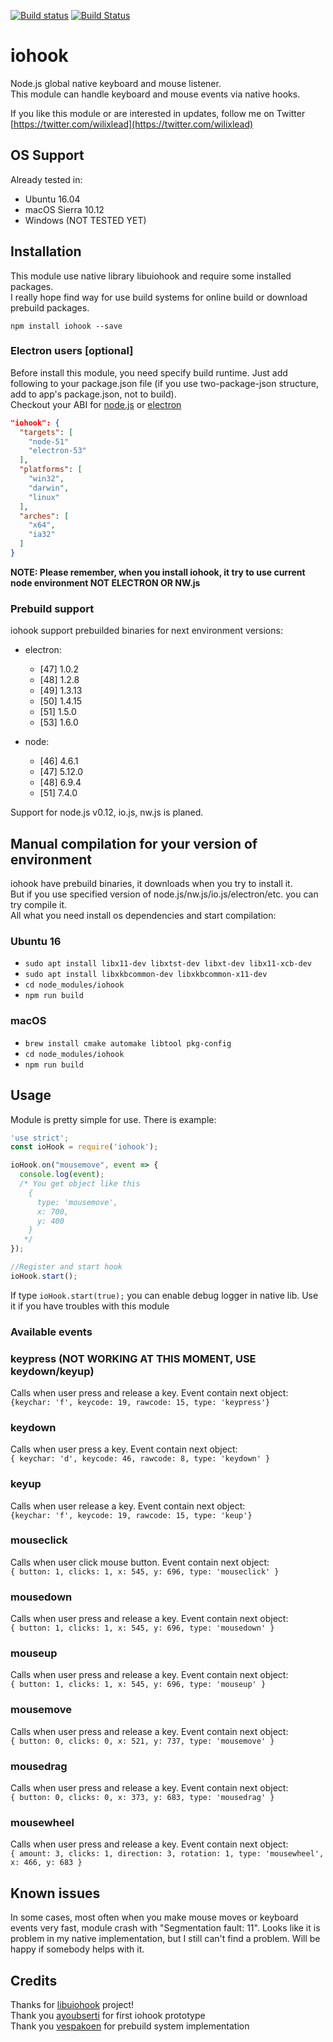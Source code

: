 [![Build status](https://ci.appveyor.com/api/projects/status/b1slkke0jjlx2f29?svg=true)](https://ci.appveyor.com/project/solderzzc/iohook)
[![Build Status](https://travis-ci.org/solderzzc/iohook.svg?branch=master)](https://travis-ci.org/solderzzc/iohook)

# iohook
Node.js global native keyboard and mouse listener.  
This module can handle keyboard and mouse events via native hooks.  

If you like this module or are interested in updates, follow me on Twitter [https://twitter.com/wilixlead](https://twitter.com/wilixlead)

## OS Support
Already tested in:
- Ubuntu 16.04
- macOS Sierra 10.12
- Windows (NOT TESTED YET)

## Installation
This module use native library libuiohook and require some installed packages.  
I really hope find way for use build systems for online build or download prebuild packages.

`npm install iohook --save`

### Electron users [optional]
Before install this module, you need specify build runtime.
Just add following to your package.json file
(if you use two-package-json structure, add to app's package.json, not to build).  
Checkout your ABI for [node.js](https://nodejs.org/en/download/releases/) or [electron](https://www.npmjs.com/package/electron-abi)
```json
"iohook": {
  "targets": [
    "node-51"
    "electron-53"
  ],
  "platforms": [
    "win32",
    "darwin",
    "linux"
  ],
  "arches": [
    "x64",
    "ia32"
  ]
}
```
**NOTE: Please remember, when you install iohook, it try to use current node environment NOT ELECTRON OR NW.js**

### Prebuild support  
iohook support prebuilded binaries for next environment versions:  
- electron:
  - [47] 1.0.2
  - [48] 1.2.8
  - [49] 1.3.13
  - [50] 1.4.15
  - [51] 1.5.0
  - [53] 1.6.0

- node:
  - [46] 4.6.1
  - [47] 5.12.0
  - [48] 6.9.4
  - [51] 7.4.0

Support for node.js v0.12, io.js, nw.js is planed.

## Manual compilation for your version of environment  
iohook have prebuild binaries, it downloads when you try to install it.  
But if you use specified version of node.js/nw.js/io.js/electron/etc. you can try compile it.  
All what you need install os dependencies and start compilation:

### Ubuntu 16
- `sudo apt install libx11-dev libxtst-dev libxt-dev libx11-xcb-dev`
- `sudo apt install libxkbcommon-dev libxkbcommon-x11-dev`
- `cd node_modules/iohook`
- `npm run build`

### macOS
- `brew install cmake automake libtool pkg-config`
- `cd node_modules/iohook`
- `npm run build`

## Usage
Module is pretty simple for use. There is example:  

```javascript
'use strict';
const ioHook = require('iohook');

ioHook.on("mousemove", event => {
  console.log(event);
  /* You get object like this
    {
      type: 'mousemove',
      x: 700,
      y: 400
    }
   */
});

//Register and start hook
ioHook.start();
```
If type ```ioHook.start(true);``` you can enable debug logger in native lib. Use it if you have troubles with this module


### Available events

### keypress (NOT WORKING AT THIS MOMENT, USE keydown/keyup)
Calls when user press and release a key. Event contain next object:  
`{keychar: 'f', keycode: 19, rawcode: 15, type: 'keypress'}`

### keydown
Calls when user press a key. Event contain next object:  
`{ keychar: 'd', keycode: 46, rawcode: 8, type: 'keydown' }`

### keyup
Calls when user release a key. Event contain next object:  
`{keychar: 'f', keycode: 19, rawcode: 15, type: 'keup'}`

### mouseclick
Calls when user click mouse button. Event contain next object:  
`{ button: 1, clicks: 1, x: 545, y: 696, type: 'mouseclick' }`

### mousedown
Calls when user press and release a key. Event contain next object:  
`{ button: 1, clicks: 1, x: 545, y: 696, type: 'mousedown' }`

### mouseup
Calls when user press and release a key. Event contain next object:  
`{ button: 1, clicks: 1, x: 545, y: 696, type: 'mouseup' }`

### mousemove
Calls when user press and release a key. Event contain next object:  
`{ button: 0, clicks: 0, x: 521, y: 737, type: 'mousemove' }`

### mousedrag
Calls when user press and release a key. Event contain next object:  
`{ button: 0, clicks: 0, x: 373, y: 683, type: 'mousedrag' }`

### mousewheel
Calls when user press and release a key. Event contain next object:  
`{ amount: 3, clicks: 1, direction: 3, rotation: 1, type: 'mousewheel', x: 466, y: 683 }`

## Known issues
In some cases, most often when you make mouse moves or keyboard events very fast,
module crash with "Segmentation fault: 11". Looks like it is problem in my native implementation,
but I still can't find a problem. Will be happy if somebody helps with it.

## Credits
Thanks for [libuiohook](https://github.com/kwhat/libuiohook) project!    
Thank you [ayoubserti](https://github.com/ayoubserti) for first iohook prototype  
Thank you [vespakoen](https://github.com/vespakoen) for prebuild system implementation
